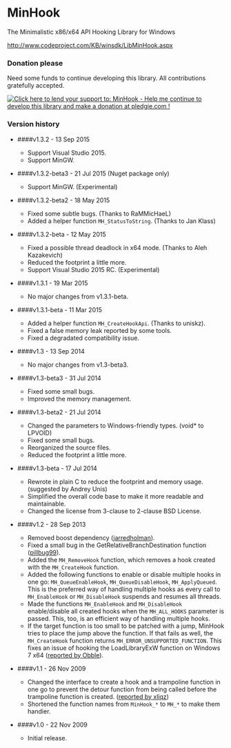 # MinHook

The Minimalistic x86/x64 API Hooking Library for Windows

http://www.codeproject.com/KB/winsdk/LibMinHook.aspx

### Donation please

Need some funds to continue developing this library. All contributions gratefully accepted.

<a href='https://pledgie.com/campaigns/27314'><img alt='Click here to lend your support to: MinHook - Help me continue to develop this library and make a donation at pledgie.com !' src='https://pledgie.com/campaigns/27314.png?skin_name=chrome' border='0' ></a>

### Version history

- ####v1.3.2 - 13 Sep 2015
  * Support Visual Studio 2015.
  * Support MinGW.

- ####v1.3.2-beta3 - 21 Jul 2015  (Nuget package only)
  * Support MinGW. (Experimental)

- ####v1.3.2-beta2 - 18 May 2015
  * Fixed some subtle bugs. (Thanks to RaMMicHaeL)
  * Added a helper function ```MH_StatusToString```. (Thanks to Jan Klass)

- ####v1.3.2-beta - 12 May 2015
  * Fixed a possible thread deadlock in x64 mode. (Thanks to Aleh Kazakevich)
  * Reduced the footprint a little more.
  * Support Visual Studio 2015 RC. (Experimental)

- ####v1.3.1 - 19 Mar 2015
  * No major changes from v1.3.1-beta.

- ####v1.3.1-beta - 11 Mar 2015
  * Added a helper function ```MH_CreateHookApi```. (Thanks to uniskz).
  * Fixed a false memory leak reported by some tools.
  * Fixed a degradated compatibility issue. 

- ####v1.3 - 13 Sep 2014
  * No major changes from v1.3-beta3.

- ####v1.3-beta3 - 31 Jul 2014

  * Fixed some small bugs.
  * Improved the memory management.

- ####v1.3-beta2 - 21 Jul 2014

  * Changed the parameters to Windows-friendly types. (void* to LPVOID)
  * Fixed some small bugs.
  * Reorganized the source files.
  * Reduced the footprint a little more.

- ####v1.3-beta - 17 Jul 2014

  * Rewrote in plain C to reduce the footprint and memory usage. (suggested by Andrey Unis)
  * Simplified the overall code base to make it more readable and maintainable.
  * Changed the license from 3-clause to 2-clause BSD License.

- ####v1.2 - 28 Sep 2013
 
  * Removed boost dependency ([jarredholman](https://github.com/jarredholman/minhook)).
  * Fixed a small bug in the GetRelativeBranchDestination function ([pillbug99](http://www.codeproject.com/Messages/4058892/Small-Bug-Found.aspx)).
  * Added the ```MH_RemoveHook``` function, which removes a hook created with the ```MH_CreateHook``` function.
  * Added the following functions to enable or disable multiple hooks in one go: ```MH_QueueEnableHook```, ```MH_QueueDisableHook```, ```MH_ApplyQueued```. This is the preferred way of handling multiple hooks as every call to `MH_EnableHook` or `MH_DisableHook` suspends and resumes all threads.
  * Made the functions ```MH_EnableHook``` and ```MH_DisableHook``` enable/disable all created hooks when the ```MH_ALL_HOOKS``` parameter is passed. This, too, is an efficient way of handling multiple hooks.
  * If the target function is too small to be patched with a jump, MinHook tries to place the jump above the function. If that fails as well, the ```MH_CreateHook``` function returns ```MH_ERROR_UNSUPPORTED_FUNCTION```. This fixes an issue of hooking the LoadLibraryExW function on Windows 7 x64 ([reported by Obble](http://www.codeproject.com/Messages/4578613/Re-Bug-LoadLibraryExW-hook-fails-on-windows-2008-r.aspx)).

- ####v1.1 - 26 Nov 2009

  * Changed the interface to create a hook and a trampoline function in one go to prevent the detour function from being called before the trampoline function is created. ([reported by xliqz](http://www.codeproject.com/Messages/3280374/Unsafe.aspx))
  * Shortened the function names from ```MinHook_*``` to ```MH_*``` to make them handier.

- ####v1.0 - 22 Nov 2009
 
  * Initial release.
